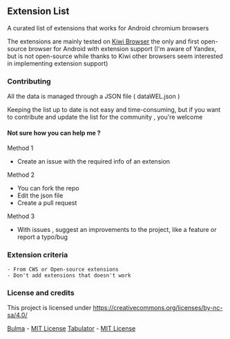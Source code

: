 ## Extension List

A curated list of extensions that works for Android chromium browsers

The extensions are mainly tested on [Kiwi Browser](kiwibrowser.com) the only and first open-source browser for Android with extension support 
(I'm aware of Yandex, but is not open-source while thanks to Kiwi other browsers seem interested in implementing extension support)



### Contributing
All the data is managed through a JSON file ( dataWEL.json )

Keeping the list up to date is not easy and time-consuming, but if you want to contribute and update the
                list for the community , you're welcome

#### Not sure how you can help me ?
Method 1
 - Create an issue with the required info of an extension

Method 2 
- You can fork the repo 
- Edit the json file 
- Create a pull request

Method 3
- With issues , suggest an improvements to the project, like a feature or report a typo/bug
 

### Extension criteria 
    - From CWS or Open-source extensions 
    - Don't add extensions that doesn't work


### License and credits
This project is licensed under https://creativecommons.org/licenses/by-nc-sa/4.0/

[Bulma](https://bulma.io/) - [MIT License](https://opensource.org/licenses/mit-license.php)
[Tabulator](https://github.com/olifolkerd/tabulator) - [MIT License](https://github.com/olifolkerd/tabulator/blob/master/LICENSE)